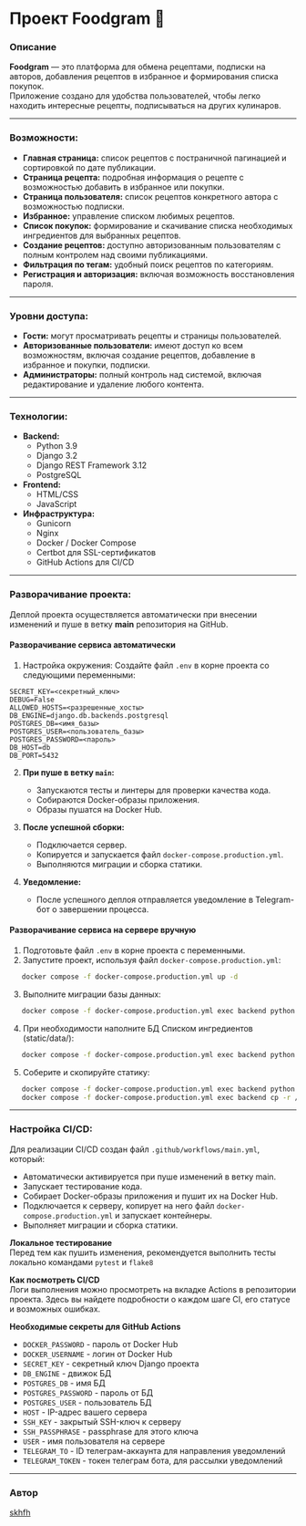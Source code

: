 # Проект Foodgram 🍳

### Описание
**Foodgram** — это платформа для обмена рецептами, подписки на авторов, добавления 
рецептов в избранное и формирования списка покупок.  
Приложение создано для удобства пользователей, чтобы легко находить интересные рецепты, 
подписываться на других кулинаров.

---

### Возможности:
- **Главная страница:** список рецептов с постраничной пагинацией и сортировкой по дате публикации.
- **Страница рецепта:** подробная информация о рецепте с возможностью добавить в избранное или покупки.
- **Страница пользователя:** список рецептов конкретного автора с возможностью подписки.
- **Избранное:** управление списком любимых рецептов.
- **Список покупок:** формирование и скачивание списка необходимых ингредиентов для выбранных рецептов.
- **Создание рецептов:** доступно авторизованным пользователям с полным контролем над своими публикациями.
- **Фильтрация по тегам:** удобный поиск рецептов по категориям.
- **Регистрация и авторизация:** включая возможность восстановления пароля.

---

### Уровни доступа:
- **Гости:** могут просматривать рецепты и страницы пользователей.
- **Авторизованные пользователи:** имеют доступ ко всем возможностям, включая создание рецептов, добавление в избранное и покупки, подписки.
- **Администраторы:** полный контроль над системой, включая редактирование и удаление любого контента.

---

### Технологии:
- **Backend:**
  - Python 3.9
  - Django 3.2
  - Django REST Framework 3.12
  - PostgreSQL
- **Frontend:**
  - HTML/CSS
  - JavaScript
- **Инфраструктура:**
  - Gunicorn
  - Nginx
  - Docker / Docker Compose
  - Certbot для SSL-сертификатов
  - GitHub Actions для CI/CD

---

### Разворачивание проекта:
Деплой проекта осуществляется автоматически при внесении изменений и пуше 
в ветку **main** репозитория на GitHub.
#### Разворачивание сервиса автоматически
1. Настройка окружения:
Создайте файл `.env` в корне проекта со следующими переменными:
```env
SECRET_KEY=<секретный_ключ>
DEBUG=False
ALLOWED_HOSTS=<разрешенные_хосты>
DB_ENGINE=django.db.backends.postgresql
POSTGRES_DB=<имя_базы>
POSTGRES_USER=<пользователь_базы>
POSTGRES_PASSWORD=<пароль>
DB_HOST=db
DB_PORT=5432
```

2. **При пуше в ветку `main`:**
    - Запускаются тесты и линтеры для проверки качества кода.
    - Собираются Docker-образы приложения.
    - Образы пушатся на Docker Hub.
  
3. **После успешной сборки:**
    - Подключается сервер.
    - Копируется и запускается файл `docker-compose.production.yml`.
    - Выполняются миграции и сборка статики.
  
4. **Уведомление:**
    - После успешного деплоя отправляется уведомление в Telegram-бот о завершении процесса.

#### Разворачивание сервиса на сервере вручную

1. Подготовьте файл `.env` в корне проекта с переменными.
2. Запустите проект, используя файл `docker-compose.production.yml`:
 ```bash
    docker compose -f docker-compose.production.yml up -d
 ```
3. Выполните миграции базы данных:
 ```bash
    docker compose -f docker-compose.production.yml exec backend python manage.py migrate
 ```
4. При необходимости наполните БД Списком ингредиентов (static/data/):
 ```bash
    docker compose -f docker-compose.production.yml exec backend python manage.py ingredients_upload_db
 ```
5. Соберите и скопируйте статику:
 ```bash
    docker compose -f docker-compose.production.yml exec backend python manage.py collectstatic
    docker compose -f docker-compose.production.yml exec backend cp -r /app/collected_static/. /backend_static/static/
 ```
---

### Настройка CI/CD:

Для реализации CI/CD создан файл `.github/workflows/main.yml`, который:
- Автоматически активируется при пуше изменений в ветку main.
- Запускает тестирование кода.
- Собирает Docker-образы приложения и пушит их на Docker Hub.
- Подключается к серверу, копирует на него файл `docker-compose.production.yml` и запускает контейнеры.
- Выполняет миграции и сборка статики.

**Локальное тестирование** \
Перед тем как пушить изменения, рекомендуется выполнить тесты локально командами `pytest` и `flake8`

**Как посмотреть CI/CD** \
Логи выполнения можно просмотреть на вкладке Actions в репозитории проекта. Здесь вы найдете подробности о каждом шаге CI, его статусе и возможных ошибках.

**Необходимые секреты для GitHub Actions** 
- `DOCKER_PASSWORD` - пароль от Docker Hub
- `DOCKER_USERNAME` - логин от Docker Hub
- `SECRET_KEY` - секретный ключ Django проекта
- `DB_ENGINE` - движок БД
- `POSTGRES_DB` - имя БД
- `POSTGRES_PASSWORD` - пароль от БД
- `POSTGRES_USER` - пользователь БД
- `HOST` - IP-адрес вашего сервера
- `SSH_KEY` - закрытый SSH-ключ к серверу
- `SSH_PASSPHRASE` - passphrase для этого ключа
- `USER` - имя пользователя на сервере
- `TELEGRAM_TO` - ID телеграм-аккаунта для направления уведомлений
- `TELEGRAM_TOKEN` - токен телеграм бота, для рассылки уведомлений

---
### Автор 
[skhfh](https://github.com/skhfh) 


